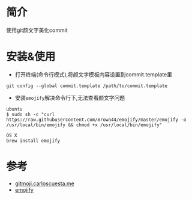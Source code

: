 # 简介
使用git颜文字美化commit

# 安装&使用
- 打开终端(命令行模式),将颜文字模板内容设置到commit.template里
```
git config --global commit.template /path/to/commit.template
```

- 安装`emojify`解决命令行下,无法查看颜文字问题
```
ubuntu
$ sudo sh -c "curl https://raw.githubusercontent.com/mrowa44/emojify/master/emojify -o /usr/local/bin/emojify && chmod +x /usr/local/bin/emojify"

OS X
brew install emojify
```

# 参考
- [gitmoji.carloscuesta.me](https://gitmoji.carloscuesta.me/)
- [emojify](https://github.com/mrowa44/emojify)